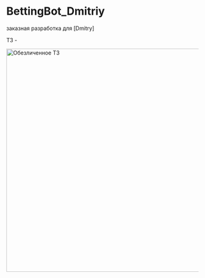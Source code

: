 # BettingBot_Dmitriy
заказная разработка для [Dmitry]

ТЗ - 

<img width="583" alt="Обезличенное ТЗ" src="https://github.com/ufa3110/BettingBot_Dmitriy/assets/58032853/a84acec5-76a3-43d9-a760-50507cc4e98a">
